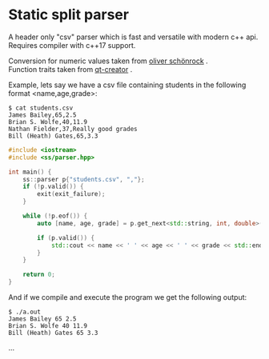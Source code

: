 # Static split parser

A header only "csv" parser which is fast and versatile with modern c++ api. Requires compiler with c++17 support. 

Conversion for numeric values taken from [oliver schönrock](https://gist.github.com/oschonrock/67fc870ba067ebf0f369897a9d52c2dd) .   
Function traits taken from [qt-creator](https://code.woboq.org/qt5/qt-creator/src/libs/utils/functiontraits.h.html) .   

Example, lets say we have a csv file containing students in the 
following format <name,age,grade>:

```
$ cat students.csv
James Bailey,65,2.5
Brian S. Wolfe,40,11.9
Nathan Fielder,37,Really good grades
Bill (Heath) Gates,65,3.3
```
```cpp
#include <iostream>
#include <ss/parser.hpp>

int main() {
    ss::parser p{"students.csv", ","};
    if (!p.valid()) {
        exit(exit_failure);
    }

    while (!p.eof()) {
        auto [name, age, grade] = p.get_next<std::string, int, double>();

        if (p.valid()) {
            std::cout << name << ' ' << age << ' ' << grade << std::endl;
        }
    }

    return 0;
}
```

And if we compile and execute the program we get the following output:

```
$ ./a.out
James Bailey 65 2.5
Brian S. Wolfe 40 11.9
Bill (Heath) Gates 65 3.3
```

...
